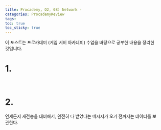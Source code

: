 ```yaml
---
title: Procademy, Q2, 08) Network - 
categories: ProcademyReview
tags: 
toc: true
toc_sticky: true
---
```


이 포스트는 프로카데미 (게임 서버 아카데미) 수업을 바탕으로 공부한 내용을 정리한 것입니다. 

# **1.**

<br/>

# **2.**

언제든지 재전송을 대비해서, 완전히 다 받았다는 메시지가 오기 전까지는 데이터를 보관한다.